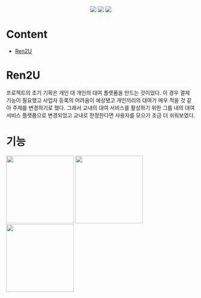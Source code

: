 
<center>
  <img src="https://img.shields.io/badge/swift-F05138?style=for-the-badge&logo=swift&logoColor=white">
  <img src="https://img.shields.io/badge/Xcode-147EFB?style=for-the-badge&logo=xcode&logoColor=white">
  <img src="https://img.shields.io/badge/Firebase-FFCA28?style=for-the-badge&logo=firebase&logoColor=white">
</center>

# Content 

* [Ren2U](#ren2u)

# Ren2U 

프로젝트의 초기 기획은 개인 대 개인의 대여 플랫폼을 만드는 것이었다. 이 경우 결제 기능이 필요했고 사업자 등록의 어려움이 예상됐고 개인끼리의 대여가 매우 적을 것 같아 주제를 변경하기로 했다. 그래서 교내의 대여 서비스를 활성하기 위한 그룹 내의 대여 서비스 플랫폼으로 변경되었고 교내로 한정한다면 사용자를 모으기 조금 더 쉬워보였다. 

# 기능 

[<img src="http://img.youtube.com/vi/RzVOqep2neI/0.jpg" width="180" height="180">](https://youtu.be/RzVOqep2neI)
[<img src="http://img.youtube.com/vi/6jvm6jDYdpM/0.jpg" width="180" height="180">](https://youtube.com/shorts/6jvm6jDYdpM)
[<img src="http://img.youtube.com/vi/uZ12_SbJtPY/0.jpg" width="180" height="180">](https://youtu.be/uZ12_SbJtPY)




